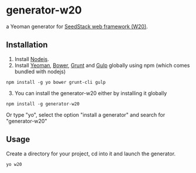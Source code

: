 # generator-w20

a Yeoman generator for [SeedStack web framework (W20)](https://github.com/seedstack/w20).

## Installation

1. Install [Nodejs](https://nodejs.org/).
2. Install [Yeoman](http://yeoman.io/), [Bower](http://bower.io/), [Grunt](http://gruntjs.com/) and [Gulp](http://gulpjs.com/) globally using npm (which comes bundled with nodejs)
```
npm install -g yo bower grunt-cli gulp
```
3. You can install the generator-w20 either by installing it globally
```
npm install -g generator-w20
```
Or type "yo", select the option "install a generator" and search for "generator-w20"

## Usage

Create a directory for your project, cd into it and launch the generator.

```
yo w20
```
